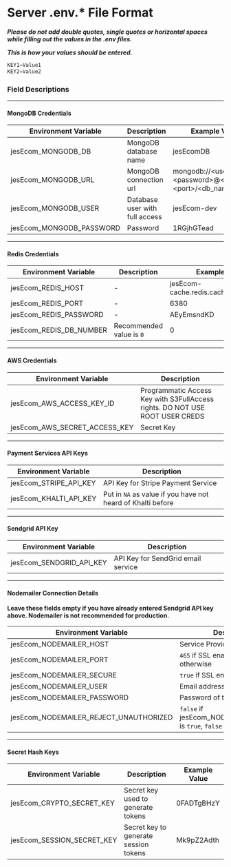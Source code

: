 # Server .env.* File Format

***Please do not add double quotes, single quotes or horizontal spaces while filling out the values in the .env files.***

***This is how your values should be entered.***
```javascript
KEY1=Value1
KEY2=Value2
```

### Field Descriptions

---

#### MongoDB Credentials
|Environment Variable               |Description                        |Example Value        
|---                                |---                                |---                         
|jesEcom_MONGODB_DB                  |MongoDB database name              |jesEcomDB
|jesEcom_MONGODB_URL                 |MongoDB connection url             |mongodb://&lt;user&gt;:&lt;password&gt;@&lt;base_url&gt;:&lt;port&gt;/&lt;db_name&gt;
|jesEcom_MONGODB_USER                |Database user with full access     |jesEcom-dev
|jesEcom_MONGODB_PASSWORD            |Password                           |1RGjhGTead

---

#### Redis Credentials
|Environment Variable               |Description                    |Example Value        
|---                                |---                            |---                         
|jesEcom_REDIS_HOST                  |-                              |jesEcom-cache.redis.cache.windows.net
|jesEcom_REDIS_PORT                  |-                              |6380  
|jesEcom_REDIS_PASSWORD              |-                              |AEyEmsndKD
|jesEcom_REDIS_DB_NUMBER             |Recommended value is `0`       |0

---

#### AWS Credentials
|Environment Variable               |Description               
|---                                |---                                                                         
|jesEcom_AWS_ACCESS_KEY_ID           |Programmatic Access Key with S3FullAccess rights. DO NOT USE ROOT USER CREDS
|jesEcom_AWS_SECRET_ACCESS_KEY       |Secret Key

---

#### Payment Services API Keys
|Environment Variable               |Description                                    
|---                                |---                                                                      
|jesEcom_STRIPE_API_KEY              |API Key for Stripe Payment Service               
|jesEcom_KHALTI_API_KEY              |Put in `NA` as value if you have not heard of Khalti before

---

#### Sendgrid API Key
|Environment Variable               |Description        
|---                                |---                              
|jesEcom_SENDGRID_API_KEY            |API Key for SendGrid email service

---

#### Nodemailer Connection Details
**Leave these fields empty if you have already entered Sendgrid API key above. Nodemailer is not recommended for production.**

|Environment Variable                   |Description                                                        |Example Value        
|---                                    |---                                                                |---              
|jesEcom_NODEMAILER_HOST                 |Service Provider Domain                                            |jesEcom.com
|jesEcom_NODEMAILER_PORT                 |`465` if SSL enabled domain, `587` otherwise                       |465
|jesEcom_NODEMAILER_SECURE               |`true` if SSL enabled |`true` or `false`                           |`true`
|jesEcom_NODEMAILER_USER                 |Email address to use                                               |info@jesEcom.com
|jesEcom_NODEMAILER_PASSWORD             |Password of the email address                                      |GPgEYv5un3
|jesEcom_NODEMAILER_REJECT_UNAUTHORIZED  |`false` if jesEcom_NODEMAILER_SECURE is `true`, `false` otherwise   |`false`

---

#### Secret Hash Keys
|Environment Variable               |Description                                |Example Value            
|---                                |---                                        |---
|jesEcom_CRYPTO_SECRET_KEY           |Secret key used to generate tokens         |0FADTgBHzY
|jesEcom_SESSION_SECRET_KEY          |Secret key to generate session tokens      |Mk9pZ2Adth